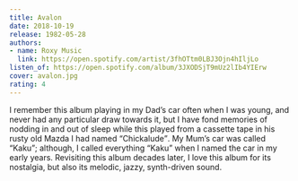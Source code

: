 ```yaml
---
title: Avalon
date: 2018-10-19
release: 1982-05-28
authors:
- name: Roxy Music
  link: https://open.spotify.com/artist/3fhOTtm0LBJ3Ojn4hIljLo
listen_of: https://open.spotify.com/album/3JXODSjT9mUz2lIb4YIErw
cover: avalon.jpg
rating: 4
---
```


I remember this album playing in my Dad’s car often when I was young, and never had any particular draw towards it, but I have fond memories of nodding in and out of sleep while this played from a cassette tape in his rusty old Mazda I had named <q>Chickalude</q>. My Mum’s car was called <q>Kaku</q>; although, I called everything <q>Kaku</q> when I named the car in my early years. Revisiting this album decades later, I love this album for its nostalgia, but also its melodic, jazzy, synth-driven sound.
